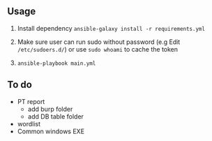 ## Usage

1. Install dependency
`ansible-galaxy install -r requirements.yml`

2. Make sure user can run sudo without password (e.g Edit `/etc/sudoers.d/`) or use `sudo whoami` to cache the token
  
3. `ansible-playbook main.yml`

## To do
- PT report
  - add burp folder
  - add DB table folder 
- wordlist  
- Common windows EXE

